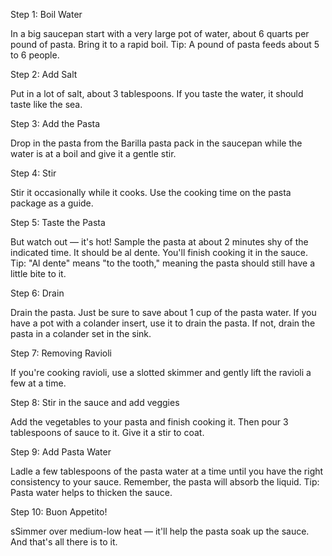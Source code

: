 Step 1: Boil Water

In a big saucepan start with a very large pot of water, about 6 quarts per pound of pasta. Bring it to a rapid boil. Tip: A pound of pasta feeds about 5 to 6 people.

Step 2: Add Salt

Put in a lot of salt, about 3 tablespoons. If you taste the water, it should taste like the sea.

Step 3: Add the Pasta

Drop in the pasta from the Barilla pasta pack in the saucepan while the water is at a boil and give it a gentle stir.

Step 4: Stir

Stir it occasionally while it cooks. Use the cooking time on the pasta package as a guide.

Step 5: Taste the Pasta

But watch out — it's hot! Sample the pasta at about 2 minutes shy of the indicated time. It should be al dente. You'll finish cooking it in the sauce. Tip: "Al dente" means "to the tooth," meaning the pasta should still have a little bite to it.

Step 6: Drain

Drain the pasta. Just be sure to save about 1 cup of the pasta water. If you have a pot with a colander insert, use it to drain the pasta. If not, drain the pasta in a colander set in the sink.

Step 7: Removing Ravioli

If you're cooking ravioli, use a slotted skimmer and gently lift the ravioli a few at a time.

Step 8: Stir in the sauce and add veggies

Add the vegetables to your pasta and finish cooking it. Then pour 3 tablespoons of sauce to it. Give it a stir to coat.

Step 9: Add Pasta Water

Ladle a few tablespoons of the pasta water at a time until you have the right consistency to your sauce. Remember, the pasta will absorb the liquid. Tip: Pasta water helps to thicken the sauce.

Step 10: Buon Appetito!

sSimmer over medium-low heat — it'll help the pasta soak up the sauce. And that's all there is to it.
